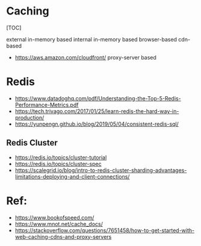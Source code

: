 # Caching

[TOC]

external in-memory based
internal in-memory based
browser-based
cdn-based
- https://aws.amazon.com/cloudfront/
proxy-server based

# Redis

- https://www.datadoghq.com/pdf/Understanding-the-Top-5-Redis-Performance-Metrics.pdf
- https://tech.trivago.com/2017/01/25/learn-redis-the-hard-way-in-production/
- https://yunpengn.github.io/blog/2019/05/04/consistent-redis-sql/

## Redis Cluster
- https://redis.io/topics/cluster-tutorial
- https://redis.io/topics/cluster-spec
- https://scalegrid.io/blog/intro-to-redis-cluster-sharding-advantages-limitations-deploying-and-client-connections/

# Ref:
- https://www.bookofspeed.com/
- https://www.mnot.net/cache_docs/
- https://stackoverflow.com/questions/7651458/how-to-get-started-with-web-caching-cdns-and-proxy-servers
